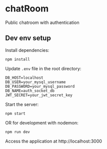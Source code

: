 
# chatRoom
Public chatroom with authentication

## Dev env setup
Install dependencies:

    npm install

Update `.env` file in the root directory:

    DB_HOST=localhost
    DB_USER=your_mysql_username
    DB_PASSWORD=your_mysql_password
    DB_NAME=auth_socket_db
    JWT_SECRET=your_jwt_secret_key

Start the server:

    npm start

OR for development with nodemon:

    npm run dev

Access the application at http://localhost:3000
